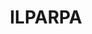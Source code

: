 ---
lastmod: '2025-04-06T06:05:19+00:00'
latitude: -23.74471408
layout: suburb
longitude: 133.9050112
postcode: 0873
state: NT
title: ILPARPA
url: /nt/ilparpa/
---